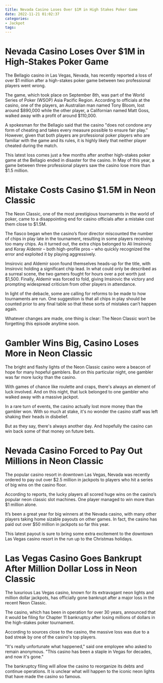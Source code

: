 ```yaml
---
title: Nevada Casino Loses Over $1M in High Stakes Poker Game
date: 2022-11-21 01:02:37
categories:
- Jackpot
tags:
---
```



#  Nevada Casino Loses Over $1M in High-Stakes Poker Game

The Bellagio casino in Las Vegas, Nevada, has recently reported a loss of over $1 million after a high-stakes poker game between two professional players went wrong.

The game, which took place on September 8th, was part of the World Series of Poker (WSOP) Asia Pacific Region. According to officials at the casino, one of the players, an Australian man named Tony Bloom, lost around $890,000 while the other player, a Californian named Matt Goss, walked away with a profit of around $110,000.

A spokesman for the Bellagio said that the casino "does not condone any form of cheating and takes every measure possible to ensure fair play." However, given that both players are professional poker players who are familiar with the game and its rules, it is highly likely that neither player cheated during the match.

This latest loss comes just a few months after another high-stakes poker game at the Bellagio ended in disaster for the casino. In May of this year, a game between three professional players saw the casino lose more than $1.5 million.

#  Mistake Costs Casino $1.5M in Neon Classic

The Neon Classic, one of the most prestigious tournaments in the world of poker, came to a disappointing end for casino officials after a mistake cost them close to $1.5M.

The fiasco began when the casino’s floor director miscounted the number of chips in play late in the tournament, resulting in some players receiving too many chips. As it turned out, the extra chips belonged to Ali Imsirovic and Koray Aldemir – both high-profile pros – who quickly recognized the error and exploited it by playing aggressively.

Imsirovic and Aldemir soon found themselves heads-up for the title, with Imsirovic holding a significant chip lead. In what could only be described as a surreal scene, the two gamers fought for hours over a pot worth just $1,500. Finally, Aldemir was forced to fold, giving Imsirovic the victory and prompting widespread criticism from other players in attendance.

In light of the debacle, some are calling for reforms to be made to how tournaments are run. One suggestion is that all chips in play should be counted prior to any final table so that these sorts of mistakes can’t happen again.

Whatever changes are made, one thing is clear: The Neon Classic won’t be forgetting this episode anytime soon.

#  Gambler Wins Big, Casino Loses More in Neon Classic

The bright and flashy lights of the Neon Classic casino were a beacon of hope for many hopeful gamblers. But on this particular night, one gambler was far more lucky than the casino.

With games of chance like roulette and craps, there's always an element of luck involved. And on this night, that luck belonged to one gambler who walked away with a massive jackpot.

In a rare turn of events, the casino actually lost more money than the gambler won. With so much at stake, it's no wonder the casino staff was left shaking their heads in disbelief.

But as they say, there's always another day. And hopefully the casino can win back some of that money on future bets.

#  Nevada Casino Forced to Pay Out Millions in Neon Classic

The popular casino resort in downtown Las Vegas, Nevada was recently ordered to pay out over $2.5 million in jackpots to players who hit a series of big wins on the casino floor.

According to reports, the lucky players all scored huge wins on the casino’s popular neon classic slot machines. One player managed to win more than $1 million alone.

It’s been a great year for big winners at the Nevada casino, with many other players taking home sizable payouts on other games. In fact, the casino has paid out over $50 million in jackpots so far this year.

This latest payout is sure to bring some extra excitement to the downtown Las Vegas casino resort in the run up to the Christmas holidays.

#  Las Vegas Casino Goes Bankrupt After Million Dollar Loss in Neon Classic

The luxurious Las Vegas casino, known for its extravagant neon lights and million dollar jackpots, has officially gone bankrupt after a major loss in the recent Neon Classic.

The casino, which has been in operation for over 30 years, announced that it would be filing for Chapter 11 bankruptcy after losing millions of dollars in the high-stakes poker tournament.

According to sources close to the casino, the massive loss was due to a bad streak by one of the casino's top players.

"It's really unfortunate what happened," said one employee who asked to remain anonymous. "This casino has been a staple in Vegas for decades, and now it's gone."

The bankruptcy filing will allow the casino to reorganize its debts and continue operations. It is unclear what will happen to the iconic neon lights that have made the casino so famous.